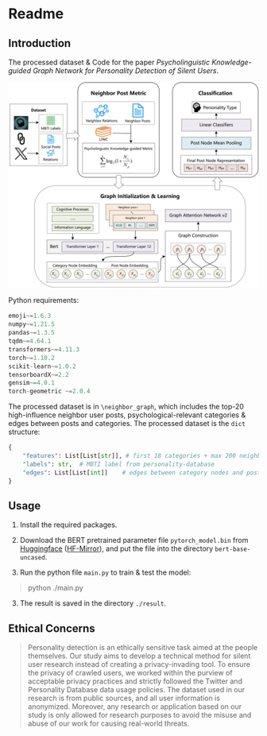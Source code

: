 # Readme

## Introduction

The processed dataset & Code for the paper *Psycholinguistic Knowledge-guided Graph Network for Personality Detection of Silent Users*.

![](./pics/framework.png)

Python requirements:

```python
emoji~=1.6.3
numpy~=1.21.5
pandas~=1.3.5
tqdm~=4.64.1
transformers~=4.11.3
torch~=1.10.2
scikit-learn~=1.0.2
tensorboardX~=2.2
gensim~=4.0.1
torch-geometric ~=2.0.4
```

The processed dataset is in `\neighbor_graph`, which includes the top-20 high-influence neighbor user posts, psychological-relevant categories & edges between posts and categories. The processed dataset is the `dict` structure:

```python
{
    "features": List[List[str]], # first 18 categories + max 200 neighbor user posts
    "labels": str,	# MBTI label from personality-database
    "edges": List[List[int]]	# edges between category nodes and post nodes
}
```

## Usage

1. Install the required packages.
2. Download the BERT pretrained parameter file `pytorch_model.bin` from [Huggingface](https://huggingface.co/google-bert/bert-base-uncased) ([HF-Mirror](https://hf-mirror.com/models?search=bert-base-uncased)), and put the file into the directory `bert-base-uncased`.

2. Run the python file `main.py` to train & test the model:

> python ./main.py

3. The result is saved in the directory `./result`.

## Ethical Concerns

> Personality detection is an ethically sensitive task aimed at the people themselves. Our study aims to develop a technical method for silent user research instead of creating a privacy-invading tool. To ensure the privacy of crawled users, we worked within the purview of acceptable privacy practices and strictly followed the Twitter and Personality Database data usage policies. The dataset used in our research is from public sources, and all user information is anonymized. Moreover, any research or application based on our study is only allowed for research purposes to avoid the misuse and abuse of our work for causing real-world threats.